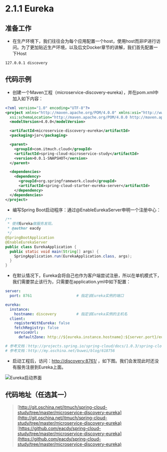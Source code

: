 
# 2.1.1 Eureka





## 准备工作
* 在生产环境下，我们往往会为每个应用配置一个host，使用host而非IP进行访问。为了更加贴近生产环境，以及后文Docker章节的讲解，我们首先配置一下Host

```
127.0.0.1 discovery
```





## 代码示例

* 创建一个Maven工程（microservice-discovery-eureka），并在pom.xml中加入如下内容：

```xml
<?xml version="1.0" encoding="UTF-8"?>
<project xmlns="http://maven.apache.org/POM/4.0.0" xmlns:xsi="http://www.w3.org/2001/XMLSchema-instance"
  xsi:schemaLocation="http://maven.apache.org/POM/4.0.0 http://maven.apache.org/xsd/maven-4.0.0.xsd">
  <modelVersion>4.0.0</modelVersion>

  <artifactId>microservice-discovery-eureka</artifactId>
  <packaging>jar</packaging>

  <parent>
    <groupId>com.itmuch.cloud</groupId>
    <artifactId>spring-cloud-microservice-study</artifactId>
    <version>0.0.1-SNAPSHOT</version>
  </parent>

  <dependencies>
    <dependency>
      <groupId>org.springframework.cloud</groupId>
      <artifactId>spring-cloud-starter-eureka-server</artifactId>
    </dependency>
  </dependencies>
</project>
```

* 编写Spring Boot启动程序：通过@EnableEurekaServer申明一个注册中心：

```java
/**
 * 使用Eureka做服务发现。
 * @author eacdy
 */
@SpringBootApplication
@EnableEurekaServer
public class EurekaApplication {
  public static void main(String[] args) {
    SpringApplication.run(EurekaApplication.class, args);
  }
}
```
* 在默认情况下，Eureka会将自己也作为客户端尝试注册，所以在单机模式下，我们需要禁止该行为，只需要在application.yml中如下配置：

```yaml
server:
  port: 8761                    # 指定该Eureka实例的端口

eureka:
  instance:
    hostname: discovery         # 指定该Eureka实例的主机名
  client:
    registerWithEureka: false
    fetchRegistry: false
    serviceUrl:
      defaultZone: http://${eureka.instance.hostname}:${server.port}/eureka/

# 参考文档：http://projects.spring.io/spring-cloud/docs/1.0.3/spring-cloud.html#_standalone_mode
# 参考文档：http://my.oschina.net/buwei/blog/618756
```
* 启动工程后，访问：[http://discovery:8761/](http://discovery:8761/) ，如下图。我们会发现此时还没有服务注册到Eureka上面。

![Eureka启动界面](dist/images/eureka-no-instances.png)






## 代码地址（任选其一）

> [http://git.oschina.net/itmuch/spring-cloud-study/tree/master/microservice-discovery-eureka](http://git.oschina.net/itmuch/spring-cloud-study/tree/master/microservice-discovery-eureka)
> [https://github.com/eacdy/spring-cloud-study/tree/master/microservice-discovery-eureka](https://github.com/eacdy/spring-cloud-study/tree/master/microservice-discovery-eureka)

